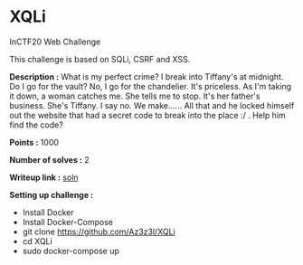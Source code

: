 # XQLi
InCTF20 Web Challenge

This challenge is based on SQLi, CSRF and XSS. 

**Description :** What is my perfect crime? I break into Tiffany's at midnight. Do I go for the vault? No, I go for the chandelier. It's priceless. As I'm taking it down, a woman catches me. She tells me to stop. It's her father's business. She's Tiffany. I say no. We make...... All that and he locked himself out the website that had a secret code to break into the place :/ . Help him find the code?

**Points :** 1000

**Number of solves :** 2

**Writeup link :** [soln](http://az3z3l.github.io)

**Setting up challenge :**
 - Install Docker
 - Install Docker-Compose
 - git clone https://github.com/Az3z3l/XQLi
 - cd XQLi
 - sudo docker-compose up
